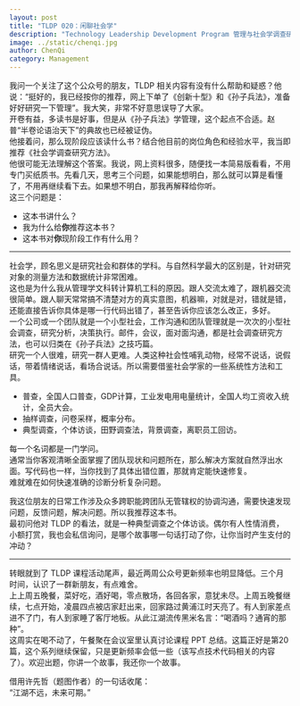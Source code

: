 ```yaml
---
layout: post
title: "TLDP 020：闲聊社会学"
description: "Technology Leadership Development Program 管理与社会学调查研究方法"
image: ../static/chenqi.jpg
author: ChenQi
category: Management
---
```


我问一个关注了这个公众号的朋友，TLDP 相关内容有没有什么帮助和疑惑？他说：“挺好的，我已经按你的推荐，网上下单了《创新十型》和《孙子兵法》，准备好好研究一下管理”。我大笑，非常不好意思误导了大家。  
开卷有益，多读书是好事，但是从《孙子兵法》学管理，这个起点不合适。赵普“半卷论语治天下”的典故也已经被证伪。  
他接着问，那么现阶段应该读什么书？结合他目前的岗位角色和经验水平，我当即推荐《社会学调查研究方法》。  
他很可能无法理解这个答案。我说，网上资料很多，随便找一本简易版看看，不用专门买纸质书。先看几天，思考三个问题，如果能想明白，那么就可以算是看懂了，不用再继续看下去。如果想不明白，那我再解释给你听。  
这三个问题是：

+ 这本书讲什么？
+ 我为什么给**你**推荐这本书？
+ 这本书对**你**现阶段工作有什么用？

--------

社会学，顾名思义是研究社会和群体的学科。与自然科学最大的区别是，针对研究对象的测量方法和数据统计非常困难。  
这也是为什么我从管理学文科转计算机工科的原因。跟人交流太难了，跟机器交流很简单。跟人聊天常常搞不清楚对方的真实意图，机器嘛，对就是对，错就是错，还能直接告诉你具体是哪一行代码出错了，甚至告诉你应该怎么改正，多好。  
一个公司或一个团队就是一个小型社会，工作沟通和团队管理就是一次次的小型社会调查，研究分析，决策执行。邮件，会议，面对面沟通，都是社会调查研究方法，也可以归类在《孙子兵法》之技巧篇。  
研究一个人很难，研究一群人更难。人类这种社会性哺乳动物，经常不说话，说假话，带着情绪说话，看场合说话。所以需要借鉴社会学家的一些系统性方法和工具。

+ 普查，全国人口普查，GDP计算，工业发电用电量统计，全国人均工资收入统计，全员大会。
+ 抽样调查，问卷采样，概率分布。
+ 典型调查，个体访谈，田野调查法，背景调查，离职员工回访。

每一个名词都是一门学问。  
通常当你客观清晰全面掌握了团队现状和问题所在，那么解决方案就自然浮出水面。写代码也一样，当你找到了具体出错位置，那就肯定能快速修复。  
难就难在如何快速准确的诊断分析复杂问题。  

我这位朋友的日常工作涉及众多跨职能跨团队无管辖权的协调沟通，需要快速发现问题，反馈问题，解决问题。所以我推荐这本书。  
最初问他对 TLDP 的看法，就是一种典型调查之个体访谈。偶尔有人性情消费，小额打赏，我也会私信询问，是哪个故事哪一句话打动了你，让你当时产生支付的冲动？  

--------

转眼就到了 TLDP 课程活动尾声，最近两周公众号更新频率也明显降低。三个月时间，认识了一群新朋友，有点难舍。  
上上周五晚餐，菜好吃，酒好喝，零点散场，各回各家，意犹未尽。上周五晚餐继续，七点开始，凌晨四点被店家赶出来，回家路过黄浦江时天亮了。有人到家差点进不了门，有人到家睡了客厅地板。从此江湖流传黑米名言：“喝酒吗？通宵的那种”。  
这周实在喝不动了，午餐聚在会议室里认真讨论课程 PPT 总结。这篇正好是第20篇，这个系列继续保留，只是更新频率会低一些（该写点技术代码相关的内容了）。欢迎出题，你讲一个故事，我还你一个故事。  

借用许先哲（题图作者）的一句话收尾：  
“江湖不远，未来可期。”
